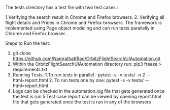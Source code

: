 The tests directory has a test file with two test cases :

 1.Verifying the search result in Chrome and Firefox browsers.
 2. Verifying all flight details and Prices in Chrome and Firefox browsers.
The framework is implemented using Page object modeling and can run tests parallelly in Chrome and Firefox browser.

Steps to Run the test:
1. git clone https://github.com/NamrathaKRao/OrbitzFlightSearchUIAutomation.git
2. Within the OrbitzFlightSearchUIAutomation directory run: pip3 freeze > requirements.txt
3. Running Tests:
    1.To run tests in parallel : pytest -s -v tests/ -n 2 --html=report.html
    2. To run tests one by one: pytest -s -v tests/ --html=report.html
4. Logs can be checked in the automation.log file that gets generated once the test is run
5.Test case report can be viewed by opening report.html file that gets generated once the test is run in any of the browsers

